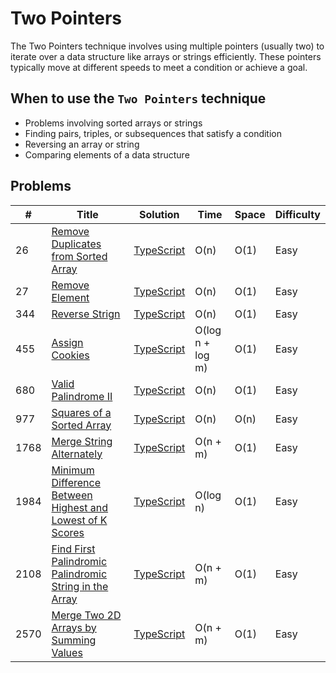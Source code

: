 # Two Pointers

The Two Pointers technique involves using multiple pointers (usually two) to iterate over a data structure like arrays or strings efficiently. These pointers typically move at different speeds to meet a condition or achieve a goal.

## When to use the `Two Pointers` technique

- Problems involving sorted arrays or strings
- Finding pairs, triples, or subsequences that satisfy a condition
- Reversing an array or string
- Comparing elements of a data structure

## Problems

| #    | Title                                                                                                                                                 | Solution                                                            | Time             | Space | Difficulty |
| ---- | ----------------------------------------------------------------------------------------------------------------------------------------------------- | ------------------------------------------------------------------- | ---------------- | ----- | ---------- |
| 26   | [Remove Duplicates from Sorted Array](https://leetcode.com/problems/remove-duplicates-from-sorted-array/description/)                                 | [TypeScript](26-remove-duplicates-from-sorted-array.ts)             | O(n)             | O(1)  | Easy       |
| 27   | [Remove Element](https://leetcode.com/problems/remove-element/description/)                                                                           | [TypeScript](27-remove-element.ts)                                  | O(n)             | O(1)  | Easy       |
| 344  | [Reverse Strign](https://leetcode.com/problems/reverse-string/description/)                                                                           | [TypeScript](344-reverse-string.ts)                                 | O(n)             | O(1)  | Easy       |
| 455  | [Assign Cookies](https://leetcode.com/problems/assign-cookies)                                                                                        | [TypeScript](455-assign-cookies.ts)                                 | O(log n + log m) | O(1)  | Easy       |
| 680  | [Valid Palindrome II](https://leetcode.com/problems/valid-palindrome-ii/description/)                                                                 | [TypeScript](680-valid-palindrome-ii.ts)                            | O(n)             | O(1)  | Easy       |
| 977  | [Squares of a Sorted Array](https://leetcode.com/problems/squares-of-a-sorted-array/)                                                                 | [TypeScript](./977-squares-of-a-sorted-array.ts)                    | O(n)             | O(n)  | Easy       |
| 1768 | [Merge String Alternately](https://leetcode.com/problems/merge-strings-alternately/)                                                                  | [TypeScript](1768-merge-string-alternately.ts)                      | O(n + m)         | O(1)  | Easy       |
| 1984 | [Minimum Difference Between Highest and Lowest of K Scores](https://leetcode.com/problems/minimum-difference-between-highest-and-lowest-of-k-scores/) | [TypeScript](1984-minimum-difference-between-highest-and-lowest.ts) | O(log n)         | O(1)  | Easy       |
| 2108 | [Find First Palindromic Palindromic String in the Array](https://leetcode.com/problems/find-first-palindromic-string-in-the-array/)                   | [TypeScript](./2108-find-first-palindromic-string-in-the-array.ts)  | O(n + m)         | O(1)  | Easy       |
| 2570 | [Merge Two 2D Arrays by Summing Values](https://leetcode.com/problems/merge-two-2d-arrays-by-summing-values)                                          | [TypeScript](2570-merge-two-2d-arrays-by-summing-values.ts)         | O(n + m)         | O(1)  | Easy       |
